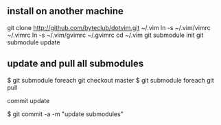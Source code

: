 install on another machine
--------------------------

git clone http://github.com/byteclub/dotvim.git ~/.vim
ln -s ~/.vim/vimrc ~/.vimrc
ln -s ~/.vim/gvimrc ~/.gvimrc
cd ~/.vim
git submodule init
git submodule update


update and pull all submodules
------------------------------

$ git submodule foreach git checkout master
$ git submodule foreach git pull

commit update

$ git commit -a -m "update submodules" 


